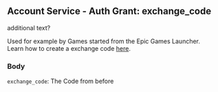 ## Account Service - Auth Grant: exchange_code

additional text?

Used for example by Games started from the Epic Games Launcher. \
Learn how to create a exchange code [here](../ExchangeCode/Create.md).

### Body

`exchange_code`: The Code from before
